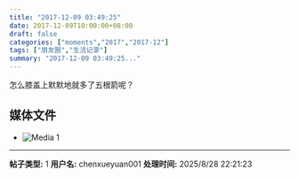 ```yaml
---
title: "2017-12-09 03:49:25"
date: 2017-12-09T10:00:00+08:00
draft: false
categories: ["moments","2017","2017-12"]
tags: ["朋友圈","生活记录"]
summary: "2017-12-09 03:49:25..."
---
```


怎么膝盖上默默地就多了五根箭呢？

## 媒体文件

- ![Media 1](/Moments/photos/2017-12-09/201712090349250.jpg)

---

**帖子类型:** 1
**用户名:** chenxueyuan001
**处理时间:** 2025/8/28 22:21:23